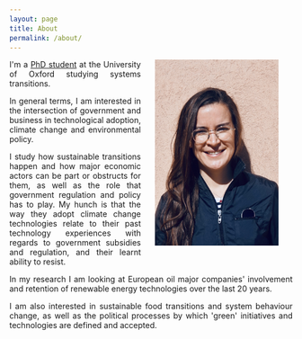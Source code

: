 ```yaml
---
layout: page
title: About
permalink: /about/
---
```


<img src="/assets/ppic.jpeg" width="220" style="float: right; margin-left: 25px; margin-right: 25px; margin-bottom: 25px;"/>

<p align="justify"> I'm a <a href="https://www.geog.ox.ac.uk/graduate/research/epierard.html"> PhD student</a> at the University of Oxford studying systems transitions.
<p align="justify"> In general terms, I am interested in the intersection of government and business in technological adoption, climate change and environmental policy.

<p align="justify"> I study how sustainable transitions happen and how major economic actors can be part or obstructs for them, as well as the role that government regulation and policy has to play. My hunch is that the way they adopt climate change technologies relate to their past technology experiences with regards to government subsidies and regulation, and their learnt ability to resist.

<p align="justify"> In my research I am looking at European oil major companies' involvement and retention of renewable energy technologies over the last 20 years. </p>

<p align="justify"> I am also interested in sustainable food transitions and system behaviour change, as well as the political processes by which 'green' initiatives and technologies are defined and accepted.

<!--<p align="justify"> During my career, I have worked on research projects related to Atmospheric Physics and Physical Oceanography that involved numerical simulations, data processing and observational fieldwork.</p>  />-->
<!-- <p align="justify"> Before my PhD studies I held positions in both energy and climate change policy. As part of my academic training I have joined research assistant positions in sustainable finance, oil decarbonisation strategies. I hold a MSc in Environmental Governance from Oxford University and a B.A. in Political Science from El Colegio de Mexico. I am currently at the mid-stage of my PhD. </p> />-->
